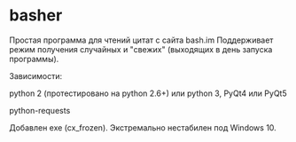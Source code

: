 # basher
Простая программа для чтений цитат с сайта bash.im
Поддерживает режим получения случайных и "свежих" (выходящих в день запуска программы).

Зависимости: 

python 2 (протестировано на python 2.6+) или python 3, 
PyQt4 или PyQt5  

python-requests

Добавлен exe (cx_frozen). Экстремально нестабилен под Windows 10.
